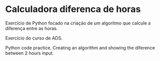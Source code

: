# Calculadora diferenca de horas
Exercício de Python focado na criação de um algoritmo que calcule a diferença entre as horas.

Exercício do curso de ADS. 

Python code practice. Creating an algorithm and showing the diference between 2 hours input.
